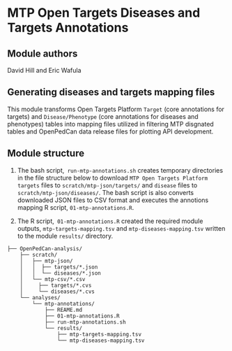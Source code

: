 # MTP Open Targets Diseases and Targets Annotations

## Module authors
David Hill and Eric Wafula

## Generating diseases and targets mapping files
This module transforms Open Targets Platform `Target` (core annotations for targets) and `Disease/Phenotype` (core annotations for diseases and phenotypes) tables into mapping files utilized in filtering MTP disgnated tables and OpenPedCan data release files for plotting API development.

## Module structure

1) The bash script,` run-mtp-annotations.sh` creates temporary directories in the file structure below to download `MTP Open Targets Platform` `targets` files to `scratch/mtp-json/targets/` and `disease` files to `scratch/mtp-json/diseases/`. The bash script is also converts downloaded JSON files to CSV format and executes the annotions mapping R script, `01-mtp-annotations.R`. 

2) The R script,` 01-mtp-annotations.R` created the required module outputs, `mtp-targets-mapping.tsv` and `mtp-diseases-mapping.tsv` written to the module `results/` directory.


```
├── OpenPedCan-analysis/
    ├── scratch/
    │   ├── mtp-json/
    │   │  ├── targets/*.json
    │   │  └── diseases/*.json
    │   └── mtp-csv/*.csv
    │     ├── targets/*.cvs
    │     └── diseases/*.cvs
    └── analyses/
        └── mtp-annotations/
            ├── REAME.md
            ├── 01-mtp-annotations.R
            ├── run-mtp-annotations.sh
            └── results/
                ├── mtp-targets-mapping.tsv
                └── mtp-diseases-mapping.tsv
```
